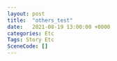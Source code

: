 ```yaml
---
layout: post
title:  "others_test"
date:   2021-08-19 13:00:00 +0000
categories: Etc
Tags: Story Etc
SceneCode: []
---
```

